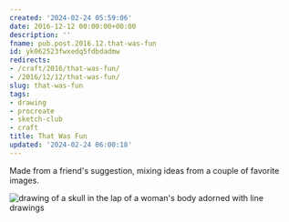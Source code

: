 ```yaml
---
created: '2024-02-24 05:59:06'
date: 2016-12-12 00:00:00+00:00
description: ''
fname: pub.post.2016.12.that-was-fun
id: yk062523fwxedq5fdbdadmw
redirects:
- /craft/2016/that-was-fun/
- /2016/12/12/that-was-fun/
slug: that-was-fun
tags:
- drawing
- procreate
- sketch-club
- craft
title: That Was Fun
updated: '2024-02-24 06:00:18'
---
```


Made from a friend's suggestion, mixing ideas from a couple of favorite images.

![drawing of a skull in the lap of a woman's body adorned with line drawings](assets/img/2016/cover-2016-12-12.jpg)